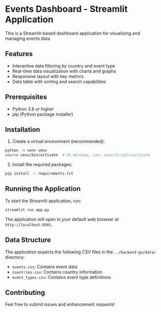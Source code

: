 # Events Dashboard - Streamlit Application

This is a Streamlit-based dashboard application for visualizing and managing events data.

## Features

- Interactive data filtering by country and event type
- Real-time data visualization with charts and graphs
- Responsive layout with key metrics
- Data table with sorting and search capabilities

## Prerequisites

- Python 3.8 or higher
- pip (Python package installer)

## Installation

1. Create a virtual environment (recommended):
```bash
python -m venv venv
source venv/bin/activate  # On Windows, use: venv\Scripts\activate
```

2. Install the required packages:
```bash
pip install -r requirements.txt
```

## Running the Application

To start the Streamlit application, run:
```bash
streamlit run app.py
```

The application will open in your default web browser at `http://localhost:8501`.

## Data Structure

The application expects the following CSV files in the `../backend-go/data/` directory:
- `events.csv`: Contains event data
- `countries.csv`: Contains country information
- `event_types.csv`: Contains event type definitions

## Contributing

Feel free to submit issues and enhancement requests! 